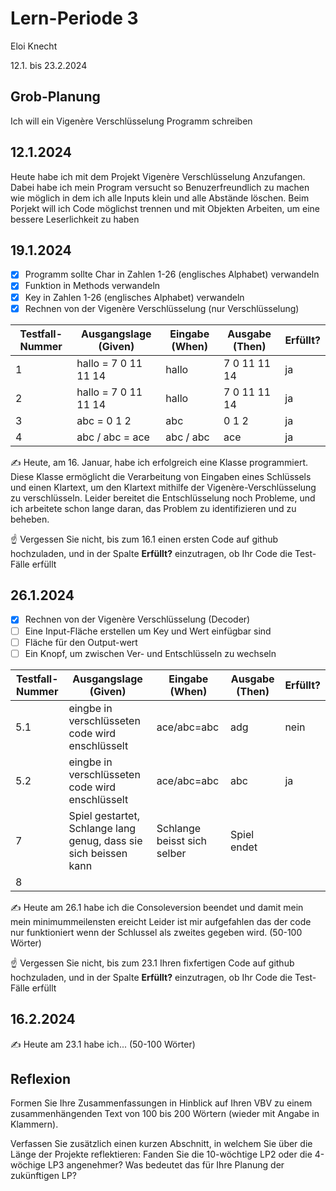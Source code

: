 # Lern-Periode 3

Eloi Knecht

12.1. bis 23.2.2024

## Grob-Planung

Ich will ein Vigenère Verschlüsselung Programm schreiben

## 12.1.2024

Heute habe ich mit dem Projekt Vigenère Verschlüsselung Anzufangen.
Dabei habe ich mein Program versucht so Benuzerfreundlich zu machen wie möglich in dem ich alle Inputs klein und alle Abstände löschen. Beim Porjekt will ich Code möglichst trennen und mit Objekten Arbeiten, um eine bessere Leserlichkeit zu haben
## 19.1.2024

- [x] Programm sollte Char in Zahlen 1-26 (englisches Alphabet) verwandeln
- [x] Funktion in Methods verwandeln
- [x] Key in Zahlen 1-26 (englisches Alphabet) verwandeln
- [x] Rechnen von der Vigenère Verschlüsselung (nur Verschlüsselung)

| Testfall-Nummer | Ausgangslage (Given) | Eingabe (When) | Ausgabe (Then) | Erfüllt? |
| --------------- | -------------------- | -------------- | -------------- | -------- |
| 1               |hallo = 7 0 11 11 14  |      hallo     |   7 0 11 11 14 |     ja   |
| 2               |hallo = 7 0 11 11 14  |      hallo     |   7 0 11 11 14 |     ja   |
| 3               |abc = 0 1 2           |      abc       |   0 1 2        |     ja   |
| 4               |  abc / abc = ace     |   abc / abc    |      ace       |     ja   |

✍️ Heute, am 16. Januar, habe ich erfolgreich eine Klasse programmiert. Diese Klasse ermöglicht die Verarbeitung von Eingaben eines Schlüssels und einen Klartext, um den Klartext mithilfe der Vigenère-Verschlüsselung zu verschlüsseln. Leider bereitet die Entschlüsselung noch Probleme, und ich arbeitete schon lange daran, das Problem zu identifizieren und zu beheben.

☝️ Vergessen Sie nicht, bis zum 16.1 einen ersten Code auf github hochzuladen, und in der Spalte **Erfüllt?** einzutragen, ob Ihr Code die Test-Fälle erfüllt

## 26.1.2024

- [x] Rechnen von der Vigenère Verschlüsselung (Decoder)
- [ ] Eine Input-Fläche erstellen um Key und Wert einfügbar sind
- [ ] Fläche für den Output-wert
- [ ] Ein Knopf, um zwischen Ver- und Entschlüsseln zu wechseln

| Testfall-Nummer | Ausgangslage (Given)                                         | Eingabe (When)              | Ausgabe (Then) | Erfüllt? |
| --------------- | ------------------------------------------------------------ | --------------------------- | -------------- | -------- |
| 5.1             | eingbe in verschlüsseten code wird enschlüsselt              |  ace/abc=abc                |adg             |   nein   |
| 5.2             | eingbe in verschlüsseten code wird enschlüsselt              |  ace/abc=abc                |abc             |   ja     |
| 7               | Spiel gestartet, Schlange lang genug, dass sie sich beissen kann | Schlange beisst sich selber | Spiel endet    |          |
| 8               |                                                              |                             |                |          |

✍️ Heute am 26.1 habe ich die Consoleversion beendet und damit mein mein minimummeilensten ereicht Leider ist mir aufgefahlen das der code nur funktioniert wenn der Schlussel als zweites gegeben wird. (50-100 Wörter)


☝️ Vergessen Sie nicht, bis zum 23.1 Ihren fixfertigen Code auf github hochzuladen, und in der Spalte **Erfüllt?** einzutragen, ob Ihr Code die Test-Fälle erfüllt

## 16.2.2024

✍️ Heute am 23.1 habe ich... (50-100 Wörter)

## Reflexion

Formen Sie Ihre Zusammenfassungen in Hinblick auf Ihren VBV zu einem zusammenhängenden Text von 100 bis 200 Wörtern (wieder mit Angabe in Klammern).

Verfassen Sie zusätzlich einen kurzen Abschnitt, in welchem Sie über die Länge der Projekte reflektieren: Fanden Sie die 10-wöchtige LP2 oder die 4-wöchige LP3 angenehmer? Was bedeutet das für Ihre Planung der zukünftigen LP?
